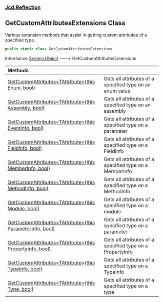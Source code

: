 ### [Jcd.Reflection](Jcd.Reflection.md 'Jcd.Reflection')

## GetCustomAttributesExtensions Class

Various extension methods that assist in getting custom attributes of a specified type.

```csharp
public static class GetCustomAttributesExtensions
```

Inheritance [System.Object](https://docs.microsoft.com/en-us/dotnet/api/System.Object 'System.Object') &#129106; GetCustomAttributesExtensions

| Methods | |
| :--- | :--- |
| [GetCustomAttributes&lt;TAttribute&gt;(this Enum, bool)](Jcd.Reflection.GetCustomAttributesExtensions.GetCustomAttributes_TAttribute_(thisSystem.Enum,bool).md 'Jcd.Reflection.GetCustomAttributesExtensions.GetCustomAttributes<TAttribute>(this System.Enum, bool)') | Gets all attributes of a specified type on an enum value |
| [GetCustomAttributes&lt;TAttribute&gt;(this Assembly, bool)](Jcd.Reflection.GetCustomAttributesExtensions.GetCustomAttributes_TAttribute_(thisSystem.Reflection.Assembly,bool).md 'Jcd.Reflection.GetCustomAttributesExtensions.GetCustomAttributes<TAttribute>(this System.Reflection.Assembly, bool)') | Gets all attributes of a specified type on an assembly |
| [GetCustomAttributes&lt;TAttribute&gt;(this EventInfo, bool)](Jcd.Reflection.GetCustomAttributesExtensions.GetCustomAttributes_TAttribute_(thisSystem.Reflection.EventInfo,bool).md 'Jcd.Reflection.GetCustomAttributesExtensions.GetCustomAttributes<TAttribute>(this System.Reflection.EventInfo, bool)') | Gets all attributes of a specified type on a parameter |
| [GetCustomAttributes&lt;TAttribute&gt;(this FieldInfo, bool)](Jcd.Reflection.GetCustomAttributesExtensions.GetCustomAttributes_TAttribute_(thisSystem.Reflection.FieldInfo,bool).md 'Jcd.Reflection.GetCustomAttributesExtensions.GetCustomAttributes<TAttribute>(this System.Reflection.FieldInfo, bool)') | Gets all attributes of a specified type on a FieldInfo |
| [GetCustomAttributes&lt;TAttribute&gt;(this MemberInfo, bool)](Jcd.Reflection.GetCustomAttributesExtensions.GetCustomAttributes_TAttribute_(thisSystem.Reflection.MemberInfo,bool).md 'Jcd.Reflection.GetCustomAttributesExtensions.GetCustomAttributes<TAttribute>(this System.Reflection.MemberInfo, bool)') | Gets all attributes of a specified type on a MemberInfo |
| [GetCustomAttributes&lt;TAttribute&gt;(this MethodInfo, bool)](Jcd.Reflection.GetCustomAttributesExtensions.GetCustomAttributes_TAttribute_(thisSystem.Reflection.MethodInfo,bool).md 'Jcd.Reflection.GetCustomAttributesExtensions.GetCustomAttributes<TAttribute>(this System.Reflection.MethodInfo, bool)') | Gets all attributes of a specified type on a MethodInfo |
| [GetCustomAttributes&lt;TAttribute&gt;(this Module, bool)](Jcd.Reflection.GetCustomAttributesExtensions.GetCustomAttributes_TAttribute_(thisSystem.Reflection.Module,bool).md 'Jcd.Reflection.GetCustomAttributesExtensions.GetCustomAttributes<TAttribute>(this System.Reflection.Module, bool)') | Gets all attributes of a specified type on a module |
| [GetCustomAttributes&lt;TAttribute&gt;(this ParameterInfo, bool)](Jcd.Reflection.GetCustomAttributesExtensions.GetCustomAttributes_TAttribute_(thisSystem.Reflection.ParameterInfo,bool).md 'Jcd.Reflection.GetCustomAttributesExtensions.GetCustomAttributes<TAttribute>(this System.Reflection.ParameterInfo, bool)') | Gets all attributes of a specified type on a parameter |
| [GetCustomAttributes&lt;TAttribute&gt;(this PropertyInfo, bool)](Jcd.Reflection.GetCustomAttributesExtensions.GetCustomAttributes_TAttribute_(thisSystem.Reflection.PropertyInfo,bool).md 'Jcd.Reflection.GetCustomAttributesExtensions.GetCustomAttributes<TAttribute>(this System.Reflection.PropertyInfo, bool)') | Gets all attributes of a specified type on a PropertyInfo |
| [GetCustomAttributes&lt;TAttribute&gt;(this TypeInfo, bool)](Jcd.Reflection.GetCustomAttributesExtensions.GetCustomAttributes_TAttribute_(thisSystem.Reflection.TypeInfo,bool).md 'Jcd.Reflection.GetCustomAttributesExtensions.GetCustomAttributes<TAttribute>(this System.Reflection.TypeInfo, bool)') | Gets all attributes of a specified type on a TypeInfo |
| [GetCustomAttributes&lt;TAttribute&gt;(this Type, bool)](Jcd.Reflection.GetCustomAttributesExtensions.GetCustomAttributes_TAttribute_(thisSystem.Type,bool).md 'Jcd.Reflection.GetCustomAttributesExtensions.GetCustomAttributes<TAttribute>(this System.Type, bool)') | Gets all attributes of a specified type on a type |
